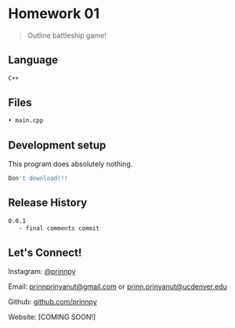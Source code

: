 
# Homework 01
> Outline battleship game!

## Language
```sh
C++
```

## Files
```sh
• main.cpp 
```
## Development setup

This program does absolutely nothing.

```sh
Don't download!!!
```

## Release History

```sh
0.0.1
   - final comments commit
```

## Let's Connect!

Instagram: [@prinnpy](https://www.instagram.com/prinnpy)

Email: prinnprinyanut@gmail.com or prinn.prinyanut@ucdenver.edu

Github: [github.com/prinnpy](https://github.com/prinnpy)

Website: [COMING SOON!]
